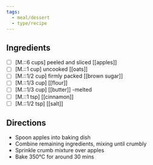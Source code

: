 ```yaml
---
tags:
  - meal/dessert
  - type/recipe
---
```

## Ingredients
- [ ] [M.::6 cups] peeled and sliced [[apples]]
- [ ] [M.::1 cup] uncooked [[oats]]
- [ ] [M.::1/2 cup] firmly packed [[brown sugar]]
- [ ] [M.::1/3 cup]  [[flour]]
- [ ] [M.::1/3 cup]  [[butter]] -melted
- [ ] [M.::1 tsp]  [[cinnamon]]
- [ ] [M.::1/2 tsp]  [[salt]]

## Directions
- Spoon apples into baking dish
- Combine remaining ingredients, mixing until crumbly
- Sprinkle crumb mixture over apples
- Bake 350°C for around 30 mins